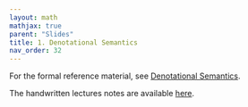 ```yaml
---
layout: math
mathjax: true
parent: "Slides"
title: 1. Denotational Semantics
nav_order: 32
---
```


For the formal reference material, see [Denotational Semantics](../while/denotational.md).

The handwritten lectures notes are available [here](../assets/semantics/denotational_semantics.pdf).